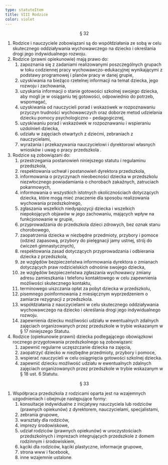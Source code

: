```yaml
---
type: statuteItem
title: VIII Rodzice
color: violet
---
```


<span style="text-align: center; display: block;">§ 32</span>

1. Rodzice i nauczyciele zobowiązani są do współdziałania ze sobą w celu skutecznego oddziaływania wychowawczego na dziecko i określania drogi jego indywidualnego rozwoju.
2. Rodzice (prawni opiekunowie) mają prawo do:
   1. zapoznania się z zadaniami realizowanymi poszczególnych grupach w toku codziennej pracy wychowawczo-edukacyjnej wynikającymi z podstawy programowej i planów pracy w danej grupie,
   2. uzyskiwania na bieżąco rzetelnej informacji na temat dziecka, jego rozwoju i zachowania,
   3. uzyskania informacji o stanie gotowości szkolnej swojego dziecka, aby mogli je w osiąganiu tej gotowości, odpowiednio do potrzeb, wspomagać,
   4. uzyskiwania od nauczycieli porad i wskazówek w rozpoznawaniu przyczyn trudności wychowawczych oraz doborze metod udzielania dziecku pomocy psychologiczno - pedagogicznej,
   5. uzyskiwaniu porad i wskazówek w rozpoznawaniu i wspieraniu uzdolnień dziecka,
   6. udziału w zajęciach otwartych z dziećmi, zebraniach z nauczycielami,
   7. wyrażania i przekazywania nauczycielowi i dyrektorowi własnych wniosków i uwag o pracy przedszkola .
3. Rodzice są zobowiązani do:
   1. przestrzegania postanowień niniejszego statutu i regulaminu przedszkola,
   2. respektowania uchwał i postanowień dyrektora przedszkola,
   3. informowania o przyczynach nieobecności dziecka w przedszkolu niezwłocznego powiadamiania o chorobach zakaźnych, zatruciach pokarmowych,
   4. informowania o wszystkich istotnych okolicznościach dotyczących dziecka, które mogą mieć znaczenie dla sposobu realizowania wychowania przedszkolnego,
   5. zgłaszania wszelkich niedyspozycji dziecka i wszelkich niepokojących objawów w jego zachowaniu, mających wpływ na funkcjonowanie w grupie,
   6. przyprowadzania do przedszkola dzieci zdrowych, bez oznak stanu chorobowego,
   7. zaopatrzenia dziecka w niezbędne przedmioty, przybory i pomoce (odzież zapasową, przybory do pielęgnacji jamy ustnej, strój do ćwiczeń gimnastycznych),
   8. respektowania zasad dotyczących przyprowadzania i odbierania dziecka z przedszkola,
   9. ze względów bezpieczeństwa informowania dyrektora o zmianach dotyczących praw rodzicielskich odnośnie swojego dziecka,
   10. ze względów bezpieczeństwa zgłaszania wychowawcy zmiany adresu zamieszkania i telefonu kontaktowego w celu zapewnienia możliwości skutecznego kontaktu,
   11. terminowego uiszczania opłat za pobyt dziecka w przedszkolu,
   12. pisemnego poinformowania z miesięcznym wyprzedzeniem o zamiarze rezygnacji z przedszkola.
   13. współdziałania z nauczycielami w celu skutecznego oddziaływania wychowawczego na dziecko i określania drogi jego indywidualnego rozwoju.
   14. zapewnienia dziecku możliwości udziału w ewentualnych zdalnych zajęciach organizowanych przez przedszkole w trybie wskazanym w § 17 niniejszego Statutu.
4. Rodzice (opiekunowie prawni) dziecka podlegającego obowiązkowi rocznego przygotowania przedszkolnego są zobowiązani:
   1. zapewnić regularne uczęszczanie dziecka na zajęcia,
   2. zaopatrzyć dziecko w niezbędne przedmioty, przybory i pomoce,
   3. wspierać nauczycieli w celu osiągnięcia gotowości szkolnej dziecka.
   4. zapewnić dziecku możliwość udziału w ewentualnych zdalnych zajęciach organizowanych przez przedszkole w trybie wskazanym w § 18 ust. 6 Statutu.

<span style="text-align: center; display: block;">§ 33</span>

1. Współpraca przedszkola z rodzicami oparta jest na wzajemnych uzgodnieniach i obejmuje następujące formy:
   1. konsultacje indywidualne z inicjatywy nauczyciela lub rodziców (prawnych opiekunów) z dyrektorem, nauczycielami, specjalistami,
   2. zebrania grupowe,
   3. warsztaty dla rodziców,
   4. imprezy środowiskowe,
   5. udział rodziców (prawnych opiekunów) w uroczystościach przedszkolnych i imprezach integrujących przedszkole z domem rodzinnym i środowiskiem,
   6. kąciki dla rodziców, kąciki plastyczne, informacje grupowe,
   7. strona www i facebook,
   8. inne wzajemnie ustalone.
